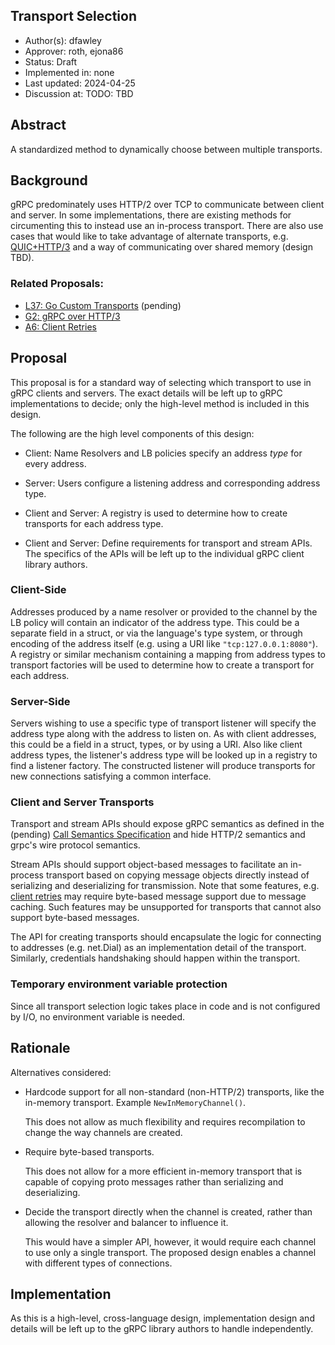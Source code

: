 Transport Selection
----
* Author(s): dfawley
* Approver: roth, ejona86
* Status: Draft
* Implemented in: none
* Last updated: 2024-04-25
* Discussion at: TODO: TBD

## Abstract

A standardized method to dynamically choose between multiple transports.

## Background

gRPC predominately uses HTTP/2 over TCP to communicate between client and
server. In some implementations, there are existing methods for circumenting
this to instead use an in-process transport. There are also use cases that would
like to take advantage of alternate transports, e.g.
[QUIC+HTTP/3](https://github.com/grpc/proposal/blob/master/G2-http3-protocol.md)
and a way of communicating over shared memory (design TBD).

### Related Proposals: 

* [L37: Go Custom Transports](https://github.com/grpc/proposal/pull/103)
  (pending)
* [G2: gRPC over
  HTTP/3](https://github.com/grpc/proposal/blob/master/G2-http3-protocol.md)
* [A6: Client
  Retries](https://github.com/grpc/proposal/blob/master/A6-client-retries.md)

## Proposal

This proposal is for a standard way of selecting which transport to use in gRPC
clients and servers. The exact details will be left up to gRPC implementations
to decide; only the high-level method is included in this design.

The following are the high level components of this design:

* Client: Name Resolvers and LB policies specify an address _type_ for every
  address.

* Server: Users configure a listening address and corresponding address type.

* Client and Server: A registry is used to determine how to create transports
  for each address type.

* Client and Server: Define requirements for transport and stream APIs.  The
  specifics of the APIs will be left up to the individual gRPC client library
  authors.

### Client-Side

Addresses produced by a name resolver or provided to the channel by the LB
policy will contain an indicator of the address type. This could be a separate
field in a struct, or via the language's type system, or through encoding of the
address itself (e.g. using a URI like `"tcp:127.0.0.1:8080"`). A registry or
similar mechanism containing a mapping from address types to transport factories
will be used to determine how to create a transport for each address.

### Server-Side

Servers wishing to use a specific type of transport listener will specify the
address type along with the address to listen on. As with client addresses, this
could be a field in a struct, types, or by using a URI. Also like client address
types, the listener's address type will be looked up in a registry to find a
listener factory. The constructed listener will produce transports for new
connections satisfying a common interface.

### Client and Server Transports

Transport and stream APIs should expose gRPC semantics as defined in the
(pending) [Call Semantics
Specification](https://github.com/grpc/grpc/pull/15460) and hide HTTP/2
semantics and grpc's wire protocol semantics.

Stream APIs should support object-based messages to facilitate an in-process
transport based on copying message objects directly instead of serializing and
deserializing for transmission.  Note that some features, e.g. [client
retries](https://github.com/grpc/proposal/blob/master/A6-client-retries.md) may
require byte-based message support due to message caching. Such features may be
unsupported for transports that cannot also support byte-based messages.

The API for creating transports should encapsulate the logic for connecting to
addresses (e.g. net.Dial) as an implementation detail of the transport.
Similarly, credentials handshaking should happen within the transport.

### Temporary environment variable protection

Since all transport selection logic takes place in code and is not configured by
I/O, no environment variable is needed.

## Rationale

Alternatives considered:

* Hardcode support for all non-standard (non-HTTP/2) transports, like the
  in-memory transport.  Example `NewInMemoryChannel()`.

  This does not allow as much flexibility and requires recompilation to change
  the way channels are created.

* Require byte-based transports.

  This does not allow for a more efficient in-memory transport that is capable
  of copying proto messages rather than serializing and deserializing.

* Decide the transport directly when the channel is created, rather than
  allowing the resolver and balancer to influence it.

  This would have a simpler API, however, it would require each channel to use
  only a single transport. The proposed design enables a channel with different
  types of connections.

## Implementation

As this is a high-level, cross-language design, implementation design and
details will be left up to the gRPC library authors to handle independently.
